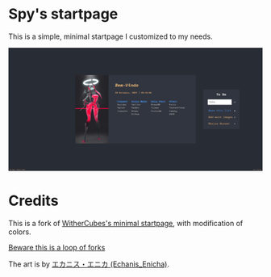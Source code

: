 # Spy's startpage
This is a simple, minimal startpage I customized to my needs.

![Preview](assets/img/preview.png)

# Credits
This is a fork of [WitherCubes's minimal startpage](https://github.com/WitherCubes/startpage), with modification of colors.

[Beware this is a loop of forks](https://xkcd.com/1683/)


The art is by [エカニス・エニカ (Echanis_Enicha)](https://twitter.com/Echanis_Enicha/status/1436874590295236608).
